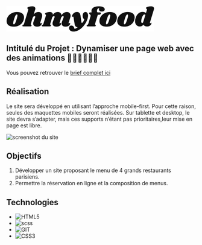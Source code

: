 ![Ohmyfood](https://raw.githubusercontent.com/RachidBoubekeur-dev/Ohmyfood/master/images/logo/ohmyfood.png)

## Intitulé du Projet :  Dynamiser une page web avec des animations 👨🏽‍💻👨🏽‍💻


Vous pouvez retrouver le [brief complet ici](https://s3-eu-west-1.amazonaws.com/course.oc-static.com/projects/DW_P3/Brief%20cre%CC%81atif%20-%20Ohmyfood!.pdf)

## Réalisation
Le site sera développé en utilisant l’approche mobile-first. Pour cette raison, seules des maquettes mobiles seront réalisées.
Sur tablette et desktop, le site devra s’adapter, mais ces supports n’étant pas prioritaires,leur mise en page est libre.

![screenshot du site](https://camo.githubusercontent.com/ddd91e114474e932046515ff52197b87c834e5232f93f0fe2ba0a1ab94ec131e/68747470733a2f2f757365722e6f632d7374617469632e636f6d2f75706c6f61642f323032302f30382f32342f31353938323630353930383431385f4d61717565747465732532304f686d79666f6f642e6a7067)

## Objectifs

1. Développer un site proposant le menu de 4 grands restaurants parisiens.
2. Permettre la réservation en ligne et la composition de menus.

## Technologies

- ![HTML5](https://img.shields.io/badge/HTML5-E34F26?style=for-the-badge&logo=html5&logoColor=white)</br>
- ![scss](https://img.shields.io/badge/Sass-CC6699?style=for-the-badge&logo=sass&logoColor=white)</br>
- ![GIT](https://img.shields.io/badge/Git-E34F26?style=for-the-badge&logo=git&logoColor=white)</br>
- ![CSS3](https://img.shields.io/badge/CSS3-1572B6?style=for-the-badge&logo=css3&logoColor=white)



